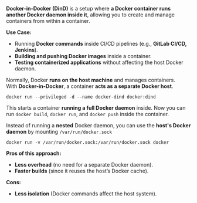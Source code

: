 **Docker-in-Docker (DinD)** is a setup where **a Docker container runs another Docker daemon inside it**, allowing you to create and manage containers from within a container.

**Use Case:**
- Running **Docker commands** inside CI/CD pipelines (e.g., **GitLab CI/CD, Jenkins**).
- **Building and pushing Docker images** inside a container.
- **Testing containerized applications** without affecting the host Docker daemon.

Normally, Docker **runs on the host machine** and manages containers.  
With **Docker-in-Docker**, a container **acts as a separate Docker host**.

`docker run --privileged -d --name docker-dind docker:dind`

This starts a container **running a full Docker daemon** inside.
Now you can run `docker build`, `docker run`, and `docker push` inside the container.

Instead of running a **nested** Docker daemon, you can use the **host's Docker daemon** by mounting `/var/run/docker.sock`

`docker run -v /var/run/docker.sock:/var/run/docker.sock docker`

**Pros of this approach:**
- **Less overhead** (no need for a separate Docker daemon).
- **Faster builds** (since it reuses the host’s Docker cache).

**Cons:**
- **Less isolation** (Docker commands affect the host system).